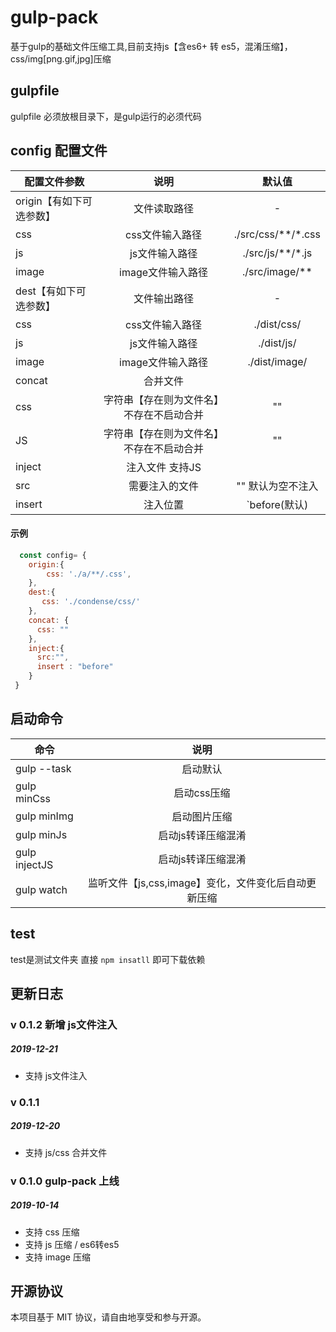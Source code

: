 # gulp-pack
基于gulp的基础文件压缩工具,目前支持js【含es6+ 转 es5，混淆压缩】，css/img[png.gif,jpg]压缩

## gulpfile
gulpfile 必须放根目录下，是gulp运行的必须代码

## config 配置文件
| 配置文件参数 |    说明    |   默认值 |
| ----------- | :--------: | :--------: | 
| origin【有如下可选参数】 | 文件读取路径 | - |
| css   | css文件输入路径  | ./src/css/**/\*.css |
| js    | js文件输入路径   | .\/src/js/**/\*.js|
| image | image文件输入路径 |./src/image/** |
| dest【有如下可选参数】   | 文件输出路径 | - |
| css   | css文件输入路径  | ./dist/css/ |
| js    | js文件输入路径   | ./dist/js/ |
| image | image文件输入路径 | ./dist/image/ |
| concat| 合并文件         |            |
|css    |  字符串【存在则为文件名】不存在不启动合并| "" |
|JS     |  字符串【存在则为文件名】不存在不启动合并| "" |
| inject|  注入文件 支持JS |             |
|   src |  需要注入的文件  |   "" 默认为空不注入 |
| insert|   注入位置       | `before(默认) | after`  |


#### 示例
```js
  const config= {
    origin:{
        css: './a/**/.css',
    },
    dest:{
       css: './condense/css/'
    },
    concat: {
      css: ""
    },
    inject:{
      src:"",
      insert : "before"
    }
 }
```

## 启动命令
| 命令 |    说明    | 
| ---- | :--------: |
| gulp --task | 启动默认 |
| gulp minCss | 启动css压缩 |
| gulp minImg | 启动图片压缩 |
| gulp minJs  | 启动js转译压缩混淆 |
| gulp injectJS  | 启动js转译压缩混淆 |
| gulp watch  | 监听文件【js,css,image】变化，文件变化后自动更新压缩 |


## test 
 test是测试文件夹 直接 `npm insatll` 即可下载依赖

## 更新日志
### v 0.1.2  新增 js文件注入
##### 2019-12-21
* 支持 js文件注入

### v 0.1.1
##### 2019-12-20
* 支持 js/css 合并文件

### v 0.1.0 gulp-pack 上线 
##### 2019-10-14
* 支持 css 压缩
* 支持 js  压缩 / es6转es5
* 支持 image 压缩
 
## 开源协议
本项目基于 MIT 协议，请自由地享受和参与开源。
 

 
